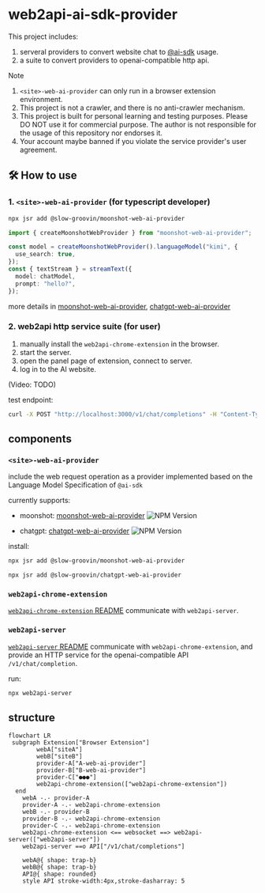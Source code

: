 # web2api-ai-sdk-provider

This project includes:

1. serveral providers to convert website chat to [@ai-sdk](https://github.com/vercel/ai) usage.
2. a suite to convert providers to openai-compatible http api.

> [!NOTE]
>
> 1. `<site>-web-ai-provider` can only run in a browser extension environment.
> 2. This project is not a crawler, and there is no anti-crawler mechanism.
> 3. This project is built for personal learning and testing purposes. Please DO NOT use it for commercial purpose. The author is not responsible for the usage of this repository nor endorses it.
> 4. Your account maybe banned if you violate the service provider's user agreement.

## 🛠 How to use

### 1. `<site>-web-ai-provider` (for typescript developer)

```bash
npx jsr add @slow-groovin/moonshot-web-ai-provider
```

```ts
import { createMoonshotWebProvider } from "moonshot-web-ai-provider";

const model = createMoonshotWebProvider().languageModel("kimi", {
  use_search: true,
});
const { textStream } = streamText({
  model: chatModel,
  prompt: "hello?",
});
```

more details in [moonshot-web-ai-provider](/packages/moonshot-web-ai-provider/README.md), [chatgpt-web-ai-provider](/packages/chatgpt-web-ai-provider/README.md)

### 2. web2api http service suite (for user)

1. manually install the `web2api-chrome-extension` in the browser.
2. start the server.
3. open the panel page of extension, connect to server.
4. log in to the AI website.

(Video: TODO)

test endpoint:

```sh
curl -X POST "http://localhost:3000/v1/chat/completions" -H "Content-Type: application/json" -d '{"model":"auto","messages":[{"role":"user","content":"give me a random story"}]}'

```

## components

### `<site>-web-ai-provider`

include the web request operation as a provider implemented based on the Language Model Specification of `@ai-sdk`

currently supports:

- moonshot: [moonshot-web-ai-provider](/packages/moonshot-web-ai-provider/README.md) ![NPM Version](https://img.shields.io/npm/v/moonshot-web-ai-provider)

- chatgpt: [chatgpt-web-ai-provider](/packages/chatgpt-web-ai-provider/README.md) ![NPM Version](https://img.shields.io/npm/v/chatgpt-web-ai-provider)

install:

```sh
npx jsr add @slow-groovin/moonshot-web-ai-provider

npx jsr add @slow-groovin/chatgpt-web-ai-provider
```

### `web2api-chrome-extension`

[`web2api-chrome-extension` README](/packages/web2api-chrome-extension/README.md)
communicate with `web2api-server`.

### `web2api-server`

[`web2api-server` README](/packages/web2api-server/README.md)
communicate with `web2api-chrome-extension`, and provide an HTTP service for the openai-compatible API `/v1/chat/completion`.

run:

```sh
npx web2api-server
```

## structure

```mermaid
flowchart LR
 subgraph Extension["Browser Extension"]
        webA["siteA"]
        webB["siteB"]
        provider-A["A-web-ai-provider"]
        provider-B["B-web-ai-provider"]
        provider-C["●●●"]
        web2api-chrome-extension(["web2api-chrome-extension"])
  end
    webA -.- provider-A
    provider-A -.- web2api-chrome-extension
    webB -.- provider-B
    provider-B -.- web2api-chrome-extension
    provider-C -.- web2api-chrome-extension
    web2api-chrome-extension <== websocket ==> web2api-server(["web2api-server"])
    web2api-server ==o API["/v1/chat/completions"]

    webA@{ shape: trap-b}
    webB@{ shape: trap-b}
    API@{ shape: rounded}
    style API stroke-width:4px,stroke-dasharray: 5

```
